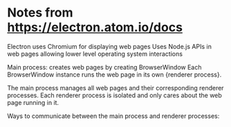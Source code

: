 # Notes from https://electron.atom.io/docs

Electron uses Chromium for displaying web pages
Uses Node.js APIs in web pages allowing lower level operating system interactions

Main process: creates web pages by creating BrowserWindow
Each BrowserWindow instance runs the web page in its own {renderer process}.

The main process manages all web pages and their corresponding renderer processes. Each renderer process is isolated and only cares about the web page running in it.

Ways to communicate between the main process and renderer processes:



